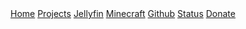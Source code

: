  <div class="topnav">
     <a href="index.html">Home</a>
     <a href="projects.html">Projects</a>
     <a href="https://jellyfin.toastxc.xyz">Jellyfin</a>
     <a href="minecraft.html">Minecraft</a>
     <a href="https://github.com/toastxc">Github</a>
     <a href="https://uptime.dxcdn.net/status/toastxc">Status</a>
     <a href="https://ko-fi.com/toastxc">Donate</a>
 </div>